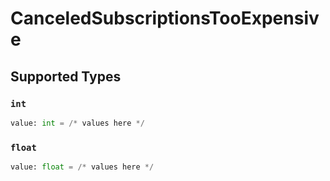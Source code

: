 # CanceledSubscriptionsTooExpensive


## Supported Types

### `int`

```python
value: int = /* values here */
```

### `float`

```python
value: float = /* values here */
```

